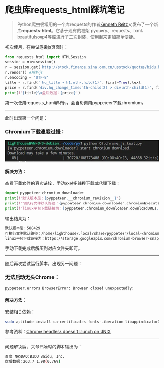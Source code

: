 # 爬虫库requests_html踩坑笔记

> Python爬虫很常用的一个库requests的作者[Kenneth Reitz](https://github.com/kennethreitz)又发布了一个新库**requests-html**。它基于现有的框架 pyquery、requests、lxml、beautifulsoup4等库进行了二次封装，使用起来更加简单便捷。

初次使用，在尝试渲染js页面时：

```python
from requests_html import HTMLSession
session = HTMLSession()
r = session.get('http://stock.finance.sina.com.cn/usstock/quotes/bidu.html').html
r.render() #解析js
r.encoding = 'UTF-8'
title = r.find('.hq_title > h1:nth-child(1)', first=True).text
price = r.find('div.hq_change_time:nth-child(2) > div:nth-child(1)', first=True).text
print(f'{title}\n盘后数据：{price}')
```

第一次使用requests_html解析js，会自动调用pyppeteer下载chromium。

***

此时出现第一个问题：

### Chromium下载速度过慢：

![图 1](/pic/5.1.webp)

#### 解决方法：

查看下载文件的真实链接，手动axel多线程下载或代理下载：

```python
import pyppeteer.chromium_downloader
print(f'默认版本是：{pyppeteer.__chromium_revision__}')
print(f'可执行文件默认路径：{pyppeteer.chromium_downloader.chromiumExecutable.get("linux")}')
print(f'linux平台下载链接为：{pyppeteer.chromium_downloader.downloadURLs.get("linux")}')
```

输出结果为：

```bash
默认版本是：588429
可执行文件默认路径：/home/lighthouse/.local/share/pyppeteer/local-chromium/588429/chrome-linux/chrome
linux平台下载链接为：https://storage.googleapis.com/chromium-browser-snapshots/Linux_x64/588429/chrome-linux.zip
```

手动下载完成后解压到对应文件夹即可。

***

随后再次尝试运行脚本，出现另一问题：

### 无法启动无头Chrome：

```bash
pyppeteer.errors.BrowserError: Browser closed unexpectedly:
```

#### 解决方法：

安装相关依赖：

```bash
sudo aptitude install ca-certificates fonts-liberation libappindicator3-0.1-cil libasound2 libatk-bridge2.0-0 libatk1.0-0 libc6 libcairo2 libcups2 libdbus-1-3 libexpat1 libfontconfig1 libgbm1 libgcc1 libglib2.0-0 libgtk-3-0 libnspr4 libnss3 libpango-1.0-0 libpangocairo-1.0-0 libstdc++6 libx11-6 libx11-xcb1 libxcb1 libxcomposite1 libxcursor1 libxdamage1 libxext6 libxfixes3 libxi6 libxrandr2 libxrender1 libxss1 libxtst6 lsb-release wget xdg-utils 
```

参考资料：[Chrome headless doesn't launch on UNIX](https://github.com/puppeteer/puppeteer/blob/main/docs/troubleshooting.md#chrome-headless-doesnt-launch-on-unix)

***

问题解决后，文章开始时的脚本输出为：

```bash
百度 NASDAQ:BIDU Baidu, Inc.
盘后数据：263.7 1.98(0.76%)
```

